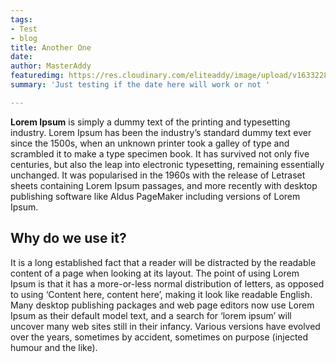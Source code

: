 ```yaml
---
tags:
- Test
- blog
title: Another One
date: 
author: MasterAddy
featuredimg: https://res.cloudinary.com/eliteaddy/image/upload/v1633228833/medash/1646F0F6-B2AE-4FFF-BF2E-0E4DD918E0FE_moqizi.jpg
summary: 'Just testing if the date here will work or not '

---
```

**Lorem Ipsum** is simply a dummy text of the printing and typesetting industry. Lorem Ipsum has been the industry’s standard dummy text ever since the 1500s, when an unknown printer took a galley of type and scrambled it to make a type specimen book. It has survived not only five centuries, but also the leap into electronic typesetting, remaining essentially unchanged. It was popularised in the 1960s with the release of Letraset sheets containing Lorem Ipsum passages, and more recently with desktop publishing software like Aldus PageMaker including versions of Lorem Ipsum.

## Why do we use it?

It is a long established fact that a reader will be distracted by the readable content of a page when looking at its layout. The point of using Lorem Ipsum is that it has a more-or-less normal distribution of letters, as opposed to using ‘Content here, content here’, making it look like readable English. Many desktop publishing packages and web page editors now use Lorem Ipsum as their default model text, and a search for ‘lorem ipsum’ will uncover many web sites still in their infancy. Various versions have evolved over the years, sometimes by accident, sometimes on purpose (injected humour and the like).